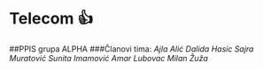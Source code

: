 # Telecom :+1:

##PPIS grupa ALPHA
###Članovi tima:
*Ajla Alić*
*Dalida Hasic*
*Sajra Muratović*
*Sunita Imamović*
*Amar Lubovac*
*Milan Žuža*



